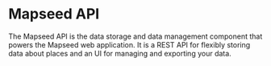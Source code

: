 Mapseed API
===============

The Mapseed API is the data storage and data management component that
powers the Mapseed web application.
It is a REST API for flexibly storing data about places and an UI for managing
and exporting your data.

